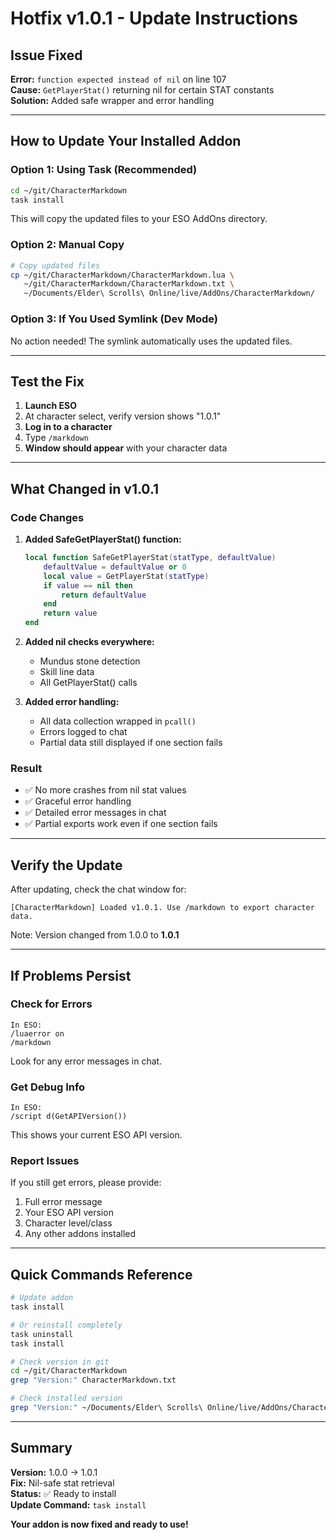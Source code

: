 # Hotfix v1.0.1 - Update Instructions

## Issue Fixed

**Error:** `function expected instead of nil` on line 107  
**Cause:** `GetPlayerStat()` returning nil for certain STAT constants  
**Solution:** Added safe wrapper and error handling

---

## How to Update Your Installed Addon

### Option 1: Using Task (Recommended)

```bash
cd ~/git/CharacterMarkdown
task install
```

This will copy the updated files to your ESO AddOns directory.

### Option 2: Manual Copy

```bash
# Copy updated files
cp ~/git/CharacterMarkdown/CharacterMarkdown.lua \
   ~/git/CharacterMarkdown/CharacterMarkdown.txt \
   ~/Documents/Elder\ Scrolls\ Online/live/AddOns/CharacterMarkdown/
```

### Option 3: If You Used Symlink (Dev Mode)

No action needed! The symlink automatically uses the updated files.

---

## Test the Fix

1. **Launch ESO**
2. At character select, verify version shows "1.0.1"
3. **Log in to a character**
4. Type `/markdown`
5. **Window should appear** with your character data

---

## What Changed in v1.0.1

### Code Changes

1. **Added SafeGetPlayerStat() function:**
   ```lua
   local function SafeGetPlayerStat(statType, defaultValue)
       defaultValue = defaultValue or 0
       local value = GetPlayerStat(statType)
       if value == nil then
           return defaultValue
       end
       return value
   end
   ```

2. **Added nil checks everywhere:**
   - Mundus stone detection
   - Skill line data
   - All GetPlayerStat() calls

3. **Added error handling:**
   - All data collection wrapped in `pcall()`
   - Errors logged to chat
   - Partial data still displayed if one section fails

### Result

- ✅ No more crashes from nil stat values
- ✅ Graceful error handling
- ✅ Detailed error messages in chat
- ✅ Partial exports work even if one section fails

---

## Verify the Update

After updating, check the chat window for:

```
[CharacterMarkdown] Loaded v1.0.1. Use /markdown to export character data.
```

Note: Version changed from 1.0.0 to **1.0.1**

---

## If Problems Persist

### Check for Errors

```
In ESO:
/luaerror on
/markdown
```

Look for any error messages in chat.

### Get Debug Info

```
In ESO:
/script d(GetAPIVersion())
```

This shows your current ESO API version.

### Report Issues

If you still get errors, please provide:
1. Full error message
2. Your ESO API version
3. Character level/class
4. Any other addons installed

---

## Quick Commands Reference

```bash
# Update addon
task install

# Or reinstall completely
task uninstall
task install

# Check version in git
cd ~/git/CharacterMarkdown
grep "Version:" CharacterMarkdown.txt

# Check installed version
grep "Version:" ~/Documents/Elder\ Scrolls\ Online/live/AddOns/CharacterMarkdown/CharacterMarkdown.txt
```

---

## Summary

**Version:** 1.0.0 → 1.0.1  
**Fix:** Nil-safe stat retrieval  
**Status:** ✅ Ready to install  
**Update Command:** `task install`

**Your addon is now fixed and ready to use!**
